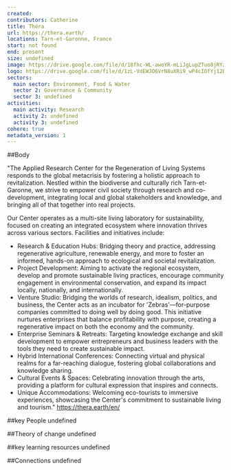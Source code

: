 ```yaml
---
created:
contributors: Catherine
title: Théra
url: https://thera.earth/
locations: Tarn-et-Garonne, France
start: not found
end: present
size: undefined
image: https://drive.google.com/file/d/18fhc-WL-awoYR-mLiJgLupZTuo8jRYz5/view?usp=drive_link
logo: https://drive.google.com/file/d/1zL-VdEWJO6VrN8uXRi9_wP4cIOfYj12B/view?usp=drive_link
sectors:
  main sector: Environment, Food & Water
  sector 2: Governance & Community
  sector 3: undefined
activities: 
  main activity: Research
  activity 2: undefined
  activity 3: undefined
cohere: true
metadata_version: 1
---
```



##Body

"The Applied Research Center for the Regeneration of Living Systems responds to the global metacrisis by fostering a holistic approach to revitalization. Nestled within the biodiverse and culturally rich Tarn-et-Garonne, we strive to empower civil society through research and co-development, integrating local and global stakeholders and knowledge, and bringing all of that together into real projects.

Our Center operates as a multi-site living laboratory for sustainability, focused on creating an integrated ecosystem where innovation thrives across various sectors. Facilities and initiatives include:

- Research & Education Hubs: Bridging theory and practice, addressing regenerative agriculture, renewable energy, and more to foster an informed, hands-on approach to ecological and societal revitalization.
- Project Development: Aiming to activate the regional ecosystem, develop and promote sustainable living practices, encourage community engagement in environmental conservation, and expand its impact locally, nationally, and internationally.
- Venture Studio: Bridging the worlds of research, idealism, politics, and business, the Center acts as an incubator for 'Zebras'—for-purpose companies committed to doing well by doing good. This initiative nurtures enterprises that balance profitability with purpose, creating a regenerative impact on both the economy and the community.
- Enterprise Seminars & Retreats: Targeting knowledge exchange and skill development to empower entrepreneurs and business leaders with the tools they need to create sustainable impact. 
- Hybrid International Conferences: Connecting virtual and physical realms for a far-reaching dialogue, fostering global collaborations and knowledge sharing.
- Cultural Events & Spaces: Celebrating innovation through the arts, providing a platform for cultural expression that inspires and connects.
- Unique Accommodations: Welcoming eco-tourists to immersive experiences, showcasing the Center's commitment to sustainable living and tourism."
https://thera.earth/en/ 


##key People
undefined

##Theory of change
undefined

##key learning resources
undefined

##Connections
undefined


